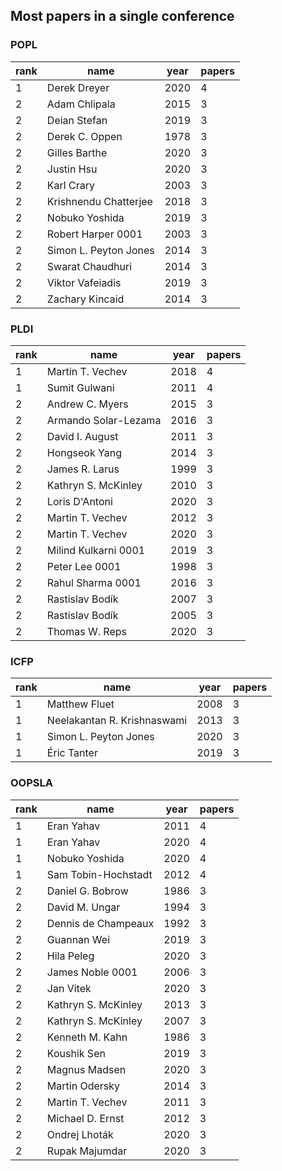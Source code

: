 ## Most papers in a single conference

### POPL

 rank |   name| year | papers 
------|-----------------------|----------|-------
1 | Derek Dreyer  | 2020 | 4
2 | Adam Chlipala | 2015 | 3
2 | Deian Stefan  | 2019 | 3
2 | Derek C. Oppen| 1978 | 3
2 | Gilles Barthe | 2020 | 3
2 | Justin Hsu| 2020 | 3
2 | Karl Crary| 2003 | 3
2 | Krishnendu Chatterjee | 2018 | 3
2 | Nobuko Yoshida| 2019 | 3
2 | Robert Harper 0001| 2003 | 3
2 | Simon L. Peyton Jones | 2014 | 3
2 | Swarat Chaudhuri  | 2014 | 3
2 | Viktor Vafeiadis  | 2019 | 3
2 | Zachary Kincaid   | 2014 | 3

### PLDI

 rank |   name   | year | papers 
------|----------------------|----------|-------
1 | Martin T. Vechev | 2018 | 4
1 | Sumit Gulwani| 2011 | 4
2 | Andrew C. Myers  | 2015 | 3
2 | Armando Solar-Lezama | 2016 | 3
2 | David I. August  | 2011 | 3
2 | Hongseok Yang| 2014 | 3
2 | James R. Larus   | 1999 | 3
2 | Kathryn S. McKinley  | 2010 | 3
2 | Loris D'Antoni   | 2020 | 3
2 | Martin T. Vechev | 2012 | 3
2 | Martin T. Vechev | 2020 | 3
2 | Milind Kulkarni 0001 | 2019 | 3
2 | Peter Lee 0001   | 1998 | 3
2 | Rahul Sharma 0001| 2016 | 3
2 | Rastislav Bodík  | 2007 | 3
2 | Rastislav Bodík  | 2005 | 3
2 | Thomas W. Reps   | 2020 | 3

### ICFP

 rank |name| year | papers 
------|--------------------------------|----------|-------
1 | Matthew Fluet  | 2008 | 3
1 | Neelakantan R. Krishnaswami| 2013 | 3
1 | Simon L. Peyton Jones  | 2020 | 3
1 | Éric Tanter| 2019 | 3

### OOPSLA

 rank |   name   | year | papers 
------|----------------------|----------|-------
1 | Eran Yahav   | 2011 | 4
1 | Eran Yahav   | 2020 | 4
1 | Nobuko Yoshida   | 2020 | 4
1 | Sam Tobin-Hochstadt  | 2012 | 4
2 | Daniel G. Bobrow | 1986 | 3
2 | David M. Ungar   | 1994 | 3
2 | Dennis de Champeaux  | 1992 | 3
2 | Guannan Wei  | 2019 | 3
2 | Hila Peleg   | 2020 | 3
2 | James Noble 0001 | 2006 | 3
2 | Jan Vitek| 2020 | 3
2 | Kathryn S. McKinley  | 2013 | 3
2 | Kathryn S. McKinley  | 2007 | 3
2 | Kenneth M. Kahn  | 1986 | 3
2 | Koushik Sen  | 2019 | 3
2 | Magnus Madsen| 2020 | 3
2 | Martin Odersky   | 2014 | 3
2 | Martin T. Vechev | 2011 | 3
2 | Michael D. Ernst | 2012 | 3
2 | Ondrej Lhoták| 2020 | 3
2 | Rupak Majumdar   | 2020 | 3
